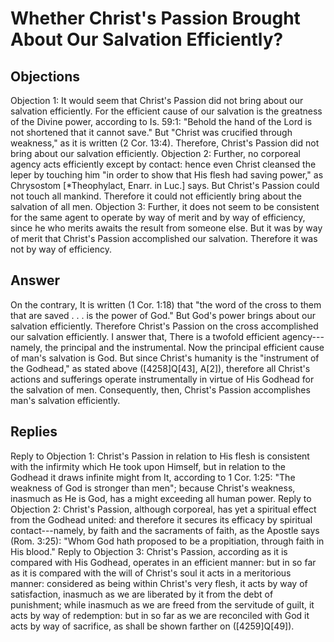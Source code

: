 # Whether Christ's Passion Brought About Our Salvation Efficiently?
## Objections
Objection 1: It would seem that Christ's Passion did not bring about our salvation efficiently. For the efficient cause of our salvation is the greatness of the Divine power, according to Is. 59:1: "Behold the hand of the Lord is not shortened that it cannot save." But "Christ was crucified through weakness," as it is written (2 Cor. 13:4). Therefore, Christ's Passion did not bring about our salvation efficiently.
Objection 2: Further, no corporeal agency acts efficiently except by contact: hence even Christ cleansed the leper by touching him "in order to show that His flesh had saving power," as Chrysostom [*Theophylact, Enarr. in Luc.] says. But Christ's Passion could not touch all mankind. Therefore it could not efficiently bring about the salvation of all men.
Objection 3: Further, it does not seem to be consistent for the same agent to operate by way of merit and by way of efficiency, since he who merits awaits the result from someone else. But it was by way of merit that Christ's Passion accomplished our salvation. Therefore it was not by way of efficiency.
## Answer
On the contrary, It is written (1 Cor. 1:18) that "the word of the cross to them that are saved . . . is the power of God." But God's power brings about our salvation efficiently. Therefore Christ's Passion on the cross accomplished our salvation efficiently.
I answer that, There is a twofold efficient agency---namely, the principal and the instrumental. Now the principal efficient cause of man's salvation is God. But since Christ's humanity is the "instrument of the Godhead," as stated above ([4258]Q[43], A[2]), therefore all Christ's actions and sufferings operate instrumentally in virtue of His Godhead for the salvation of men. Consequently, then, Christ's Passion accomplishes man's salvation efficiently.
## Replies
Reply to Objection 1: Christ's Passion in relation to His flesh is consistent with the infirmity which He took upon Himself, but in relation to the Godhead it draws infinite might from It, according to 1 Cor. 1:25: "The weakness of God is stronger than men"; because Christ's weakness, inasmuch as He is God, has a might exceeding all human power.
Reply to Objection 2: Christ's Passion, although corporeal, has yet a spiritual effect from the Godhead united: and therefore it secures its efficacy by spiritual contact---namely, by faith and the sacraments of faith, as the Apostle says (Rom. 3:25): "Whom God hath proposed to be a propitiation, through faith in His blood."
Reply to Objection 3: Christ's Passion, according as it is compared with His Godhead, operates in an efficient manner: but in so far as it is compared with the will of Christ's soul it acts in a meritorious manner: considered as being within Christ's very flesh, it acts by way of satisfaction, inasmuch as we are liberated by it from the debt of punishment; while inasmuch as we are freed from the servitude of guilt, it acts by way of redemption: but in so far as we are reconciled with God it acts by way of sacrifice, as shall be shown farther on ([4259]Q[49]).